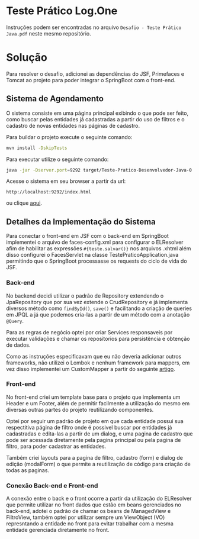 # Teste Prático Log.One

Instruções podem ser encontradas no arquivo ```Desafio - Teste Prático Java.pdf``` neste mesmo repositório.

# Solução

Para resolver o desafio, adicionei as dependências do JSF, Primefaces e Tomcat ao projeto para poder integrar o SpringBoot com o front-end.

## Sistema de Agendamento

O sistema consiste em uma página principal exibindo o que pode ser feito, como buscar pelas entidades já cadastradas a partir do uso de filtros e o cadastro de novas entidades nas páginas de cadastro.

Para buildar o projeto execute o seguinte comando:
``` bash 
mvn install -DskipTests
```

Para executar utilize o seguinte comando:
``` bash 
java -jar -Dserver.port=9292 target/Teste-Pratico-Desenvolvedor-Java-0.0.1-SNAPSHOT.jar
```

Acesse o sistema em seu browser a partir da url:
```url
http://localhost:9292/index.html
```
ou clique [aqui](http://localhost:9292/index.html).

## Detalhes da Implementação do Sistema
Para conectar o front-end em JSF com o back-end em SpringBoot implementei o arquivo de faces-config.xml para configurar o ELResolver afim de habilitar as expressões ```#{teste.salvar()}``` 
nos arquivos .xhtml além disso configurei o FacesServlet na classe TestePraticoApplication.java permitindo que o SpringBoot processasse os requests do ciclo de vida do JSF.

### Back-end

No backend decidi utilizar o padrão de Repository extendendo o JpaRepository que por sua vez extende o CrudRepository e já implementa diversos método como ```findById()```, ```save()``` 
e facilitando a criação de queries em JPQL a já que podemos cria-las a partir de um método com a anotação ```@Query```.

Para as regras de negócio optei por criar Services responsaveis por executar validações e chamar os repositorios para persistência e obtenção de dados.

Como as instruções especificavam que eu não deveria adicionar outros frameworks, não utilizei o Lombok e nenhum framework para mappers, em vez disso implementei
um CustomMapper a partir do seguinte [artigo](https://medium.com/@halillbaydar/custom-class-mapper-in-java-9f78258c00).

### Front-end

No front-end criei um template base para o projeto que implementa um Header e um Footer, além de permitir facilmente a utilização do mesmo em diversas outras partes do projeto reutilizando componentes.

Optei por seguir um padrão de projeto em que cada entidade possui sua respectitiva página de filtro onde é possivel buscar por entidades já cadastradas e edita-las a partir de um dialog,
e uma pagina de cadastro que pode ser acessada diretamente pela pagina principal ou pela pagina de filtro, para poder cadastrar as entidades.

Também criei layouts para a pagina de filtro, cadastro (form) e dialog de edição (modalForm) o que permite a reutilização de código para criação de todas as paginas.

### Conexão Back-end e Front-end

A conexão entre o back e o front ocorre a partir da utilização do ELResolver que permite utilizar no front dados que estão em beans gerenciados no back-end,
adotei o padrão de chamar os beans de ManagedView e FiltroView, também optei por utilizar sempre um ViewObject (VO) represntando a entidade no front para evitar
trabalhar com a mesma entidade gerenciada diretamente no front.

